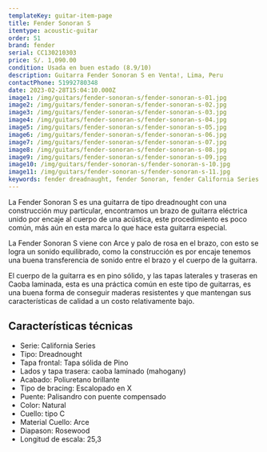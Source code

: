 ```yaml
---
templateKey: guitar-item-page
title: Fender Sonoran S
itemtype: acoustic-guitar
order: 51
brand: fender
serial: CC130210303
price: S/. 1,090.00
condition: Usada en buen estado (8.9/10)
description: Guitarra Fender Sonoran S en Venta!, Lima, Peru
contactPhone: 51992780348
date: 2023-02-28T15:04:10.000Z
image1: /img/guitars/fender-sonoran-s/fender-sonoran-s-01.jpg
image2: /img/guitars/fender-sonoran-s/fender-sonoran-s-02.jpg
image3: /img/guitars/fender-sonoran-s/fender-sonoran-s-03.jpg
image4: /img/guitars/fender-sonoran-s/fender-sonoran-s-04.jpg
image5: /img/guitars/fender-sonoran-s/fender-sonoran-s-05.jpg
image6: /img/guitars/fender-sonoran-s/fender-sonoran-s-06.jpg
image7: /img/guitars/fender-sonoran-s/fender-sonoran-s-07.jpg
image8: /img/guitars/fender-sonoran-s/fender-sonoran-s-08.jpg
image9: /img/guitars/fender-sonoran-s/fender-sonoran-s-09.jpg
image10: /img/guitars/fender-sonoran-s/fender-sonoran-s-10.jpg
image11: /img/guitars/fender-sonoran-s/fender-sonoran-s-11.jpg
keywords: fender dreadnaught, fender Sonoran, fender California Series
---
```

La Fender Sonoran S es una guitarra de tipo dreadnought con una construcción muy particular, encontramos un brazo de guitarra eléctrica unido por encaje al cuerpo de una acústica, este procedimiento es poco común, más aún en esta marca lo que hace esta guitarra especial.

La Fender Sonoran S viene con Arce y palo de rosa en el brazo, con esto se logra un sonido equilibrado, como la construcción es por encaje tenemos una buena transferencia de sonido entre el brazo y el cuerpo de la guitarra.

El cuerpo de la guitarra es en pino sólido, y las tapas laterales y traseras en Caoba laminada, esta es una práctica común en este tipo de guitarras, es una buena forma de conseguir maderas resistentes y que mantengan sus características de calidad a un costo relativamente bajo.

## Características técnicas

* Serie: California Series
* Tipo: Dreadnought
* Tapa frontal: Tapa sólida de Pino
* Lados y tapa trasera: caoba laminado (mahogany)
* Acabado: Poliuretano brillante
* Tipo de bracing: Escalopado en X
* Puente: Palisandro con puente compensado
* Color: Natural
* Cuello: tipo C
* Material Cuello: Arce
* Diapason: Rosewood
* Longitud de escala: 25,3

